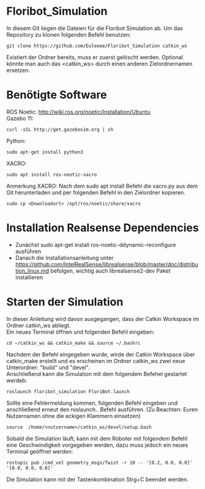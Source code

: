 # Floribot_Simulation

In diesem Git liegen die Dateien für die Floribot Simulation ab.
Um das Repository zu klonen folgenden Befehl benutzen:

    git clone https://github.com/Euleeee/Floribot_Simulation catkin_ws

Existiert der Ordner bereits, muss er zuerst gelöscht werden. Optional könnte man auch das <catkin_ws> durch einen anderen Zielordnernamen ersetzen.

# Benötigte Software
ROS Noetic: http://wiki.ros.org/noetic/Installation/Ubuntu <br>
Gazebo 11: 

    curl -sSL http://get.gazebosim.org | sh
    
Python: 

    sudo apt-get install python3 
    
XACRO:

    sudo apt install ros-neotic-xacro
    
Anmerkung XACRO: Nach dem sudo apt install Befehl die xacro.py aus dem Git herunterladen und per folgenden Befehl in den Zielordner kopieren.

    sudo cp <Downloadort> /opt/ros/noetic/share/xacro 

# Installation Realsense Dependencies

-	Zunächst sudo apt-get install ros-noetic-ddynamic-reconfigure ausführen
-	Danach die Installationsanleitung unter https://github.com/IntelRealSense/librealsense/blob/master/doc/distribution_linux.md befolgen, wichtig auch librealsense2-dev Paket installieren

# Starten der Simulation
In dieser Anleitung wird davon ausgegangen, dass der Catkin Workspace im Ordner catkin_ws abliegt. <br>
Ein neues Terminal öffnen und folgenden Befehl eingeben:

    cd ~/catkin_ws && catkin_make && source ~/.bashrc 

Nachdem der Befehl eingegeben wurde, wirde der Catkin Workspace über catkin_make erstellt und es erscheinen im Ordner catkin_ws zwei neue Unterordner: "build" und "devel". <br>
Anschließend kann die Simulation mit dem folgendem Befehel gestartet werdeb:

    roslaunch floribot_simulation FloriBot.launch 

Sollte eine Fehlermeldung kommen, folgenden Befehl eingeben und anschließend erneut den roslaunch.. Befehl ausführen. (Zu Beachten: Euren Nutzernamen ohne die eckigen Klammern einsetzen)

    source  /home/<nutzername>/catkin_ws/devel/setup.bash 
    
Sobald die Simulation läuft, kann mit dem Roboter mit folgendem Befehl eine Geschwindigkeit vorgegeben werden, dazu muss jedoch ein neues Terminal geöffnet werden: 

    rostopic pub /cmd_vel geometry_msgs/Twist -r 10 -- '[0.2, 0.0, 0.0]' '[0.0, 0.0, 0.0]' 
    
Die Simulation kann mit der Tastenkombination Strg+C beendet werden. 
